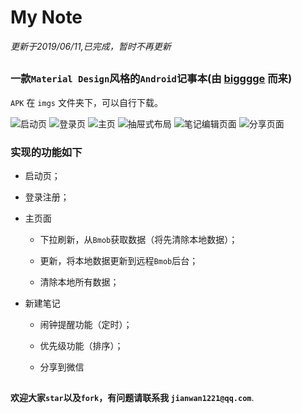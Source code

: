 # My Note

*更新于2019/06/11,已完成，暂时不再更新*

##
### 一款`Material Design`风格的`Android`记事本(由 [bigggge](https://github.com/bigggge/Note) 而来)

`APK` 在 `imgs` 文件夹下，可以自行下载。

![启动页](/imgs/splash.jpg)
![登录页](/imgs/login.jpg "登录页")
![主页](/imgs/main.jpg "首页")
![抽屉式布局](/imgs/left.jpg "抽屉式布局")
![笔记编辑页面](/imgs/note_edit.jpg "笔记编辑页面")
![分享页面](/imgs/share.jpg "分享页面")

### 实现的功能如下

* 启动页；

* 登录注册；

* 主页面
	* 下拉刷新，从`Bmob`获取数据（将先清除本地数据）；

	* 更新，将本地数据更新到远程`Bmob`后台；

	* 清除本地所有数据；

* 新建笔记

	* 闹钟提醒功能（定时）；
	
	* 优先级功能（排序）；

	* 分享到微信

##  
 
**欢迎大家`star`以及`fork`，有问题请联系我 `jianwan1221@qq.com`**.

